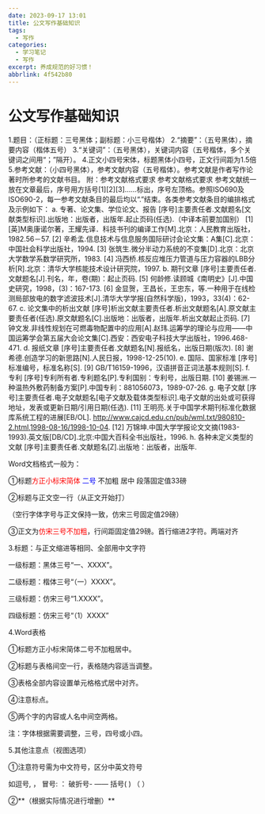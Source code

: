 ```yaml
---
date: 2023-09-17 13:01
title: 公文写作基础知识
tags:
  - 写作
categories:
  - 学习笔记
  - 写作
excerpt: 养成规范的好习惯！
abbrlink: 4f542b80
---
```


# 公文写作基础知识

1.题目：（正标题：三号黑体；副标题：小三号楷体）
 2.“摘要”：（五号黑体），摘要内容（楷体五号）
3.“关键词”：（五号黑体），关键词内容（五号楷体，多个关键词之间用“；”隔开）。
4.正文小四号宋体，标题黑体小四号，正文行间距为1.5倍
5.参考文献：（小四号黑体），参考文献内容（五号楷体）。参考文献是作者写作论著时所参考的文献书目。
附：参考文献格式要求
参考文献格式要求
参考文献统一放在文章最后，序号用方括号[1][2][3]……标出，序号左顶格。参照ISO690及ISO690-2，每一参考文献条目的最后均以“.”结束。各类参考文献条目的编排格式及示例如下：
a. 专著、论文集、学位论文、报告
[序号]主要责任者.文献题名[文献类型标识].出版地：出版者，出版年.起止页码(任选).（中译本前要加国别）
[1] [英]M奥康诺尔著，王耀先译．科技书刊的编译工作[M].北京：人民教育出版社，1982.56－57.
[2] 辛希孟.信息技术与信息服务国际研讨会论文集：A集[C].北京：中国社会科学出版社，1994.
[3] 张筑生.微分半动力系统的不变集[D].北京：北京大学数学系数学研究所，1983.
[4] 冯西桥.核反应堆压力管道与压力容器的LBB分析[R].北京：清华大学核能技术设计研究院，1997.
b. 期刊文章
[序号]主要责任者.文献题名[J].刊名，年，卷(期)：起止页码.
[5] 何龄修.读顾城《南明史》[J].中国史研究，1998，(3)：167-173.
[6] 金显贺，王昌长，王忠东，等.一种用于在线检测局部放电的数字滤波技术[J].清华大学学报(自然科学版)，1993，33(4)：62-67.
c. 论文集中的析出文献
[序号]析出文献主要责任者.析出文献题名[A].原文献主要责任者(任选).原文献题名[C].出版地：出版者，出版年.析出文献起止页码.
[7] 钟文发.非线性规划在可燃毒物配置中的应用[A].赵玮.运筹学的理论与应用——中国运筹学会第五届大会论文集[C].西安：西安电子科技大学出版社，1996.468-471.
d. 报纸文章
[序号]主要责任者.文献题名[N].报纸名，出版日期(版次).
[8] 谢希德.创造学习的新思路[N].人民日报，1998-12-25(10).
e. 国际、国家标准
[序号]标准编号，标准名称[S].
[9] GB/T16159-1996，汉语拼音正词法基本规则[S].
f. 专利
[序号]专利所有者.专利题名[P].专利国别：专利号，出版日期.
[10] 姜锡洲.一种温热外敷药制备方案[P].中国专利：881056073，1989-07-26.
g. 电子文献
[序号]主要责任者.电子文献题名[电子文献及载体类型标识].电子文献的出处或可获得地址，发表或更新日期/引用日期(任选).
[11] 王明亮.关于中国学术期刊标准化数据库系统工程的进展[EB/OL]. http://www.cajcd.edu.cn/pub/wml.txt/980810-2.html,1998-08-16/1998-10-04.
[12] 万锦坤.中国大学学报论文文摘(1983-1993).英文版[DB/CD].北京:中国大百科全书出版社，1996.
h. 各种未定义类型的文献
[序号]主要责任者.文献题名[Z].出版地：出版者，出版年.



Word文档格式一般为：

①标题<font color='red'>方正小标宋简体</font>    <font color='blue'>二号</font>  不加粗 居中 段落固定值33磅

②标题与正文空一行（从正文开始打）

（空行字体字号与正文保持一致，仿宋三号固定值29磅）

③正文为<font color='red'>仿宋三号不加粗</font>，行间距固定值29磅。首行缩进2字符。两端对齐

  

3.标题：与正文缩进等相同、全部用中文字符

一级标题：黑体三号“一、XXXX”。

二级标题：楷体三号“（一）XXXX”。

三级标题：仿宋三号“1.XXXX”。

四级标题：仿宋三号“（1）XXXX”

4.Word表格

①标题方正小标宋简体二号不加粗居中。

②标题与表格间空一行，表格随内容适当调整。

③表格全部内容设置单元格格式居中对齐。

④注意标点。

⑤两个字的内容或人名中间空两格。

注：字体根据需要调整，三号，四号或小四。

5.其他注意点（视图选项）

①注意符号需为中文符号，区分中英文符号

如逗号, ， 冒号: ： 破折号- —— 括号( ) （ ）

②**（根据实际情况进行增删）**